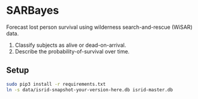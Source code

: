 # SARBayes

Forecast lost person survival using wilderness search-and-rescue (WiSAR) data.

1. Classify subjects as alive or dead-on-arrival.
2. Describe the probability-of-survival over time.

## Setup

```bash
sudo pip3 install -r requirements.txt
ln -s data/isrid-snapshot-your-version-here.db isrid-master.db
```
